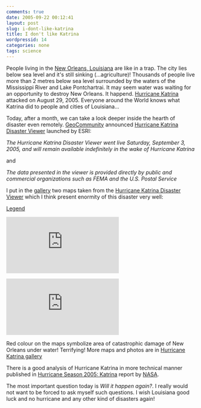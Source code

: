 ```yaml
---
comments: true
date: 2005-09-22 00:12:41
layout: post
slug: i-dont-like-katrina
title: I don't like Katrina
wordpressid: 14
categories: none
tags: science
---
```



People living in the [New Orleans, Louisiana](http://en.wikipedia.org/wiki/New_Orleans%2C_Louisiana) are like in a trap.  The city lies below sea level and it's still sinking (...agriculture)! Thousands of people live more than 2 metres below sea level surrounded by the waters of the Mississippi River and Lake Pontchartrai. It may seem water was waiting for an opportunity to destroy New Orleans. It happend. [Hurricane Katrina](http://en.wikipedia.org/wiki/Hurricane_Katrina) attacked on August 29, 2005. Everyone around the World knows what Katrina did to people and cities of Louisiana...







Today, after a month, we can take a look deeper inside the hearth of disaster even remotely. [GeoCommunity](http://www.geocomm.com) announced [Hurricane Katrina Disaster Viewer](http://spatialnews.geocomm.com/dailynews/2005/sep/20/news1.html) launched by ESRI:

_The Hurricane Katrina Disaster Viewer went live Saturday, September 3, 2005, and will remain available indefinitely in the wake of Hurricane Katrina_

and

_The data presented in the viewer is provided directly by public and commercial organizations such as FEMA and the U.S. Postal Service_







I put in the [gallery](http://mateusz.loskot.net/gallery/)  two maps taken from the [Hurricane Katrina Disaster Viewer](http://arcweb.esri.com/sc/hurricane_viewer/) which I think present enormity of this disaster very well:

[Legend](http://mateusz.loskot.net/gallery/main.php?g2_view=core.DownloadItem&g2_itemId=61&g2_serialNumber=2)

![Hurricane Katrina Disaster overview](http://mateusz.loskot.net/gallery/main.php?g2_view=core.DownloadItem&g2_itemId=56&g2_serialNumber=2)

![Hurricane Katrina Disaster - New Orlean under water](http://mateusz.loskot.net/gallery/main.php?g2_view=core.DownloadItem&g2_itemId=59&g2_serialNumber=2)







Red colour on the maps symbolize area of catastrophic damage of New Orleans under water! Terrifying!
More maps and photos are in [Hurricane Katrina gallery](http://mateusz.loskot.net/gallery/hurricane-katrina)







There is a good analysis of Hurricane Katrina in more technical manner published in [Hurricane Season 2005: Katrina](http://www.nasa.gov/vision/earth/lookingatearth/h2005_katrina.html) report by [NASA](http://www.nasa.gov).







The most important question today is _Will it happen again?_. I really would not want to be forced to ask myself such questions. I wish Louisiana good luck and no hurricane and any other kind of disasters again!

